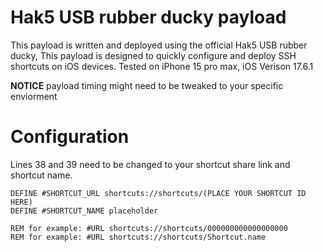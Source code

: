 # Hak5 USB rubber ducky payload 

This payload is written and deployed using the official Hak5 USB rubber ducky, This payload is designed to quickly configure and deploy SSH shortcuts on iOS devices. Tested on iPhone 15 pro max, iOS Verison 17.6.1

**NOTICE** payload timing might need to be tweaked to your specific enviorment

# Configuration

Lines 38 and 39 need to be changed to your shortcut share link and shortcut name.

```
DEFINE #SHORTCUT_URL shortcuts://shortcuts/(PLACE YOUR SHORTCUT ID HERE)
DEFINE #SHORTCUT_NAME placeholder

REM for example: #URL shortcuts://shortcuts/000000000000000000
REM for example: #URL shortcuts://shortcuts/Shortcut.name
```
